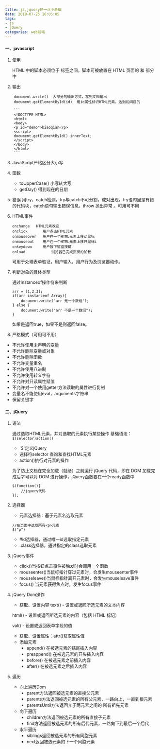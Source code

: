 ```yaml
---
title: js,jquery的一点小基础
date: 2018-07-25 16:05:05
tags: 
- js
- jQuery
categories: web前端
---
```


#### 一、javascript
1. 使用

    HTML 中的脚本必须位于 <script> 与 </script> 标签之间。脚本可被放置在 HTML 页面的 <body> 和 <head> 部分中
2. 输出
<!--more-->
        document.write()  大部分的输出方式，写到文档输出
        document.getElementById(id)  用id属性标识HTML元素，达到访问目的

        ```
        <!DOCTYPE HTML>
        <html>
        <body>
        <p id="demo">biaoqian</p>
        <script>
        document.getElementById().innerText;
        </script>
        </body>
        </html>
        ```
3. JavaScript严格区分大小写
4. 函数
    - toUpperCase()   小写转大写
    - getDay()  得到现在的日期
5. 错误
    用try，catch检测，try与catch不可分割，成对出现。try语句里是有错的代码块，catch语句输出错误信息。throw 抛出异常 。可用可不用
6. HTML事件
    ```
    onchange   HTML元素改变
    onclick       用户点击HTML元素
    onmouseover   用户在一个HTML元素上移动鼠标
    onmouseout    用户在一个HTML元素上移开鼠标i
    onkeydown     用户按下键盘按键
    onload            浏览器已完成页面的加载
    ```
    可用于处理表单验证，用户输入，用户行为及浏览器动作。
7. 判断对象的具体类型
    
    通过instanceof操作符来判断
    ```
    arr = [1,2,3];
    if(arr instanceof Array){
        document.write("arr 是一个数组");
    } else {
        document.write("arr 不是一个数组");
    }   
    ```
    如果是返回true，如果不是则返回false。
8. 严格模式（可用可不用）
* 不允许使用未声明的变量
* 不允许删除变量或对象
* 不允许删除函数
* 不允许变量重名
* 不允许使用八进制
* 不允许使用转义字符
* 不允许对只读属性赋值
* 不允许对一个使用getter方法读取的属性进行复制
* 变量名不能使用eval，arguments字符串
* 保留关键字
#### 二、jQuery
1. 语法
    
    通过选取HTML元素，并对选取的元素执行某些操作
    基础语法：`$(selector)action()`
    * '$'定义jQuery
    * 选择符selector 查询和查找HTML元素
    * action()执行对元素的操作
    
    为了防止文档在完全加载（就绪）之前运行 jQuery 代码，即在 DOM 加载完成后才可以对 DOM 进行操作，jQuery函数要在一个ready函数中
    ```
    $(function(){
        //jquery代码
    });
    ```
2. 选择器
    * 元素选择器：基于元素名选取元素
    ```
    //在页面中选取所有<p>元素
    $("p")
    ```
    * #id选择器，通过唯一id选取指定元素
    * .class选择器，通过指定的class选取元素
3. jQuery事件
    - click()当按钮点击事件被触发时会调用一个函数
    - mouseenter()当鼠标指针穿过元素时，会发生mouseenter事件
    - mouseleave()当鼠标指针离开元素时，会发生mouseleave事件
    - focus() 当元素获得焦点时，发生focus事件
4. jQuery Dom操作
    * 获取、设置内容
    text() - 设置或返回所选元素的文本内容

    html() - 设置或返回所选元素的内容（包括 HTML 标记）

    val() - 设置或返回表单字段的值
    * 获取、设置属性：attr()获取属性值
    * 添加元素
        - append() 在被选元素的结尾插入内容
        - preappend() 在被选元素的开头插入内容
        - before() 在被选元素之前插入内容
        - after() 在被选元素之后插入内容
5. 遍历
    * 向上遍历Dom
        - parent方法返回被选元素的直接父元素
        - parents方法返回被选元素的所有父元素，一路向上，一直到根元素
        - parentsUntil方法返回介于两元素之间的  所有祖先元素
    * 向下遍历
        - children方法返回被选元素的所有直接子元素
        - find方法返回被选元素的所有后代元素，一路向下到最后一个后代
    - 水平遍历
        - siblings返回被选元素的所有同胞元素
        - next返回被选元素的下一个同胞元素

